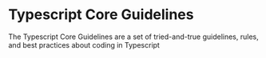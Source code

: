 # Typescript Core Guidelines
The Typescript Core Guidelines are a set of tried-and-true guidelines, rules, and best practices about coding in Typescript
